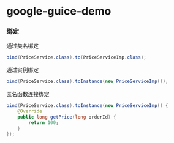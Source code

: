 # google-guice-demo

### 绑定
通过类名绑定
```java
bind(PriceService.class).to(PriceServiceImp.class);
```
通过实例绑定
```java
bind(PriceService.class).toInstance(new PriceServiceImp());
```
匿名函数连接绑定
```java
bind(PriceService.class).toInstance(new PriceServiceImp() {
    @Override
    public long getPrice(long orderId) {
        return 100;
    }
});
```